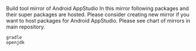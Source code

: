 Build tool mirror of Android AppStudio
In this mirror following packages and their super packages are hosted.
Please consider creating new mirror if you want to host packages for Android AppStudio.
Please see chart of mirrors in main repository.
```
gradle
openjdk
```